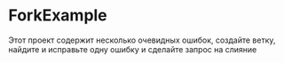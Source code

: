 # ForkExample
Этот проект содержит несколько очевидных ошибок, создайте ветку, найдите и исправьте одну ошибку и сделайте запрос на слияние
